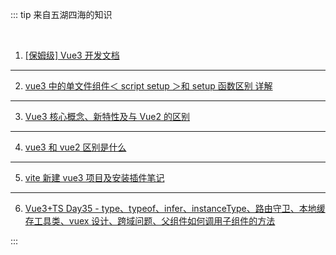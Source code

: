 ::: tip 来自五湖四海的知识

<br />

1. [[保姆级] Vue3 开发文档](https://juejin.cn/post/7220220100384407610)

---

2. [vue3 中的单文件组件＜ script setup ＞和 setup 函数区别 详解](https://blog.csdn.net/weixin_59763367/article/details/130222469)

---

3. [Vue3 核心概念、新特性及与 Vue2 的区别](https://juejin.cn/post/7013644877112016926)

---

4. [vue3 和 vue2 区别是什么](https://www.zhihu.com/question/543532066)

---

5. [vite 新建 vue3 项目及安装插件笔记](https://blog.csdn.net/wade3po/article/details/131192675)

---

6. [Vue3+TS Day35 - type、typeof、infer、instanceType、路由守卫、本地缓存工具类、vuex 设计、跨域问题、父组件如何调用子组件的方法](https://www.jianshu.com/p/f08b94222cc3)

:::
